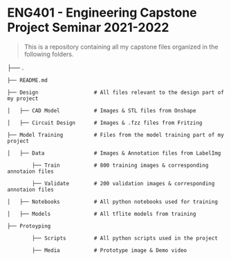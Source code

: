 ENG401 - Engineering Capstone Project Seminar 2021-2022
============================


> This is a repository containing all my capstone files organized in the following folders.



├── .

    ├── README.md

    ├── Design                  # All files relevant to the design part of my project 

    │   ├── CAD Model           # Images & STL files from Onshape

    │   ├── Circuit Design      # Images & .fzz files from Fritzing

    ├── Model Training          # Files from the model training part of my project 

    │   ├── Data                # Images & Annotation files from LabelImg

            ├── Train           # 800 training images & corresponding annotaion files

            ├── Validate        # 200 validation images & corresponding annotaion files   

    │   ├── Notebooks           # All python notebooks used for training

    │   ├── Models              # All tflite models from training

    ├── Protoyping              

            ├── Scripts         # All python scripts used in the project

            ├── Media           # Prototype image & Demo video


